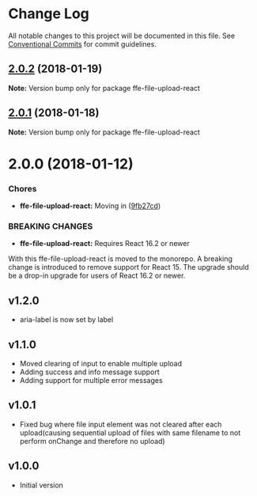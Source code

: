 # Change Log

All notable changes to this project will be documented in this file.
See [Conventional Commits](https://conventionalcommits.org) for commit guidelines.

<a name="2.0.2"></a>
## [2.0.2](***REMOVED***) (2018-01-19)




**Note:** Version bump only for package ffe-file-upload-react

<a name="2.0.1"></a>
## [2.0.1](***REMOVED***) (2018-01-18)




**Note:** Version bump only for package ffe-file-upload-react

<a name="2.0.0"></a>

# 2.0.0 (2018-01-12)

### Chores

* **ffe-file-upload-react:** Moving in ([9fb27cd](***REMOVED***))

### BREAKING CHANGES

* **ffe-file-upload-react:** Requires React 16.2 or newer

With this ffe-file-upload-react is moved to the monorepo. A breaking
change is introduced to remove support for React 15. The upgrade should
be a drop-in upgrade for users of React 16.2 or newer.

## v1.2.0

* aria-label is now set by label

## v1.1.0

* Moved clearing of input to enable multiple upload
* Adding success and info message support
* Adding support for multiple error messages

## v1.0.1

* Fixed bug where file input element was not cleared after each upload(causing sequential upload of files with same filename to not perform onChange and therefore no upload)

## v1.0.0

* Initial version

